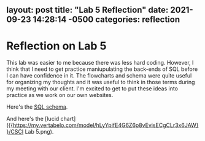 layout: post
title:  "Lab 5 Reflection"
date:   2021-09-23 14:28:14 -0500
categories: reflection
---
# Reflection on Lab 5

This lab was easier to me because there was less hard coding. However, I think that I need to get practice maniupulating the back-ends of SQL before I can have confidence in it. The flowcharts and schema were quite useful for organizing my thoughts and it was useful to think in those terms during my meeting with our client. I'm excited to get to put these ideas into practice as we work on our own websites. 

Here's the [SQL schema]({{https://lucid.app/lucidchart/c154d5c6-20e3-4c88-9ad5-9ea80141379c/edit?page=0_0&invitationId=inv_56f3cb1a-5592-43fe-9005-6b0b83670082#}}/Grocery_Store-2021-09-24_09-46.pdf).

And here's the [lucid chart]({{https://my.vertabelo.com/model/hLyYpifE4G6Z6p8vEvisECgCLr3x6JAW}}/CSCI Lab 5.png).


